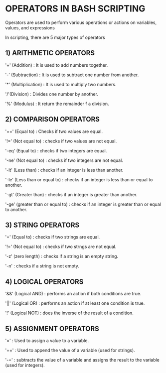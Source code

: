 # OPERATORS IN BASH SCRIPTING

Operators are used to perform various operations or actions on variables, values, and expressions

In scripting, there are 5 major types of operators

## 1) ARITHMETIC OPERATORS

'+' (Addition) : It is used to add numbers together.

'-' (Subtraction) : It is used to subtract one number from another.

'\*' (Multiplication) : It is used to multiply two numbers.

'/'(Division) : Divides one number by another.

'%' (Modulus) : It return the remainder f a division.

## 2) COMPARISON OPERATORS

'==' (Equal to) : Checks if two values are equal.

'!=' (Not equal to) : checks if two values are not equal.

'-eq' (Equal to) : checks if two integers are equal.

'-ne' (Not equal to) : checks if two integers are not equal.

'-lt' (Less than) : checks if an integer is less than another.

'-le' (Less than or equal to) : checks if an integer is less than or equal to another.

'-gt' (Greater than) : checks if an integer is greater than another.

'-ge' (greater than or equal to) : checks if an integer is greater than or equal to another.

## 3) STRING OPERATORS

'=' (Equal to) : checks if two strings are equal.

'!=' (Not equal to) : checks if two strngs are not equal.

'-z' (zero length) : checks if a string is an empty string.

'-n' : checks if a string is not empty.

## 4) LOGICAL OPERATORS

'&&' (Logical AND) : performs an action if both conditions are true.

'||' (Logical OR) : performs an action if at least one condition is true.

'!' (Logical NOT) : does the inverse of the result of a condition.

## 5) ASSIGNMENT OPERATORS

'=' : Used to assign a value to a variable.

'+=' : Used to append the value of a variable (used for strings).

'-=' : subtracts the value of a variable and assigns the result to the variable (used for integers).
